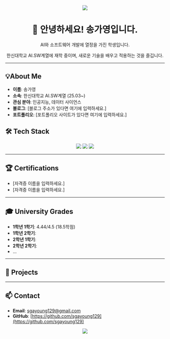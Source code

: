 <div align="center">
  <a href="https://github.com/sgayoung129">
    <img src="https://capsule-render.vercel.app/api?type=waving&color=B2CCFF&height=200&section=header&text=송가영%20profile&fontSize=65&fontColor=navy" />
  </a>
</div>

<div align="center">
  
  <h1>👋 안녕하세요! 송가영입니다.</h1>
  
  <p>AI와 소프트웨어 개발에 열정을 가진 학생입니다.</p>
  <p>한신대학교 AI.SW계열에 재학 중이며, 새로운 기술을 배우고 적용하는 것을 즐깁니다.</p>
  
</div>

---


## 💡About Me
- **이름**: 송가영
- **소속**: 한신대학교 AI.SW계열 (25.03~)
- **관심 분야**: 인공지능, 데이터 사이언스
- **블로그**: [블로그 주소가 있다면 여기에 입력하세요.]
- **포트폴리오**: [포트폴리오 사이트가 있다면 여기에 입력하세요.]


<p align="center">

## 🛠️ Tech Stack

<div align="center">

  <!-- 배우고 있거나 사용할 수 있는 기술 아이콘을 추가하세요. -->
  <!-- 예시: https://github.com/devicons/devicon/tree/master/icons -->
  
  <img src="https://img.shields.io/badge/C-A8B9CC?style=for-the-badge&logo=c&logoColor=white">
  <img src="https://img.shields.io/badge/Python-3776AB?style=for-the-badge&logo=python&logoColor=white"> 
  <img src="https://img.shields.io/badge/JavaScript-F7DF1E?style=for-the-badge&logo=javascript&logoColor=black">
  <!-- <img src="https://img.shields.io/badge/React-61DAFB?style=for-the-badge&logo=react&logoColor=black"> -->
  <!-- <img src="https://img.shields.io/badge/Node.js-339933?style=for-the-badge&logo=Node.js&logoColor=white"> -->
  
</div>

---
## 🏆 Certifications

- [자격증 이름을 입력하세요.]
- [자격증 이름을 입력하세요.]

---
## 🎓 University Grades

- **1학년 1학기**: 4.44/4.5 (18.5학점)
- **1학년 2학기**:
- **2학년 1학기**: 
- **2학년 2학기**: 
- ...

---
## 🚀 Projects
---
## 📫 Contact

- **Email**: sgayoung129@gmail.com
- **GitHub**: [https://github.com/sgayoung129](https://github.com/sgayoung129)

<div align="center">
  <img src="https://capsule-render.vercel.app/api?type=waving&color=B2CCFF&height=100&section=footer"/>
</div>

